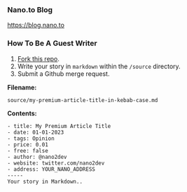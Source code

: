 ### Nano.to Blog

https://blog.nano.to

### How To Be A Guest Writer

1. [Fork this repo](https://github.com/fwd/nano-blog/fork). 
2. Write your story in ```markdown``` within the ```/source``` directory.
3. Submit a Github merge request.

**Filename:**
```
source/my-premium-article-title-in-kebab-case.md
```

**Contents:**
```
- title: My Premium Article Title
- date: 01-01-2023
- tags: Opinion
- price: 0.01
- free: false
- author: @nano2dev
- website: twitter.com/nano2dev
- address: YOUR_NANO_ADDRESS
-----
Your story in Markdown..
```
